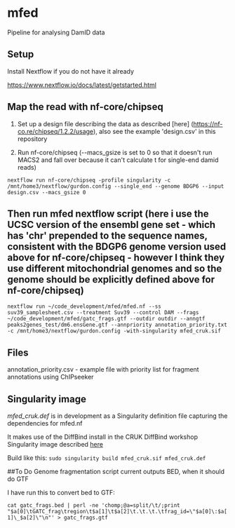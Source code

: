 # mfed
Pipeline for analysing DamID data

## Setup
Install Nextflow if you do not have it already

https://www.nextflow.io/docs/latest/getstarted.html

## Map the read with nf-core/chipseq 
1. Set up a design file describing the data as described [here] (https://nf-co.re/chipseq/1.2.2/usage), also see the example 'design.csv' in this repository

2. Run nf-core/chipseq (--macs_gsize is set to 0 so that it doesn't run MACS2 and fall over because it can't calculate t for single-end damid reads)

`nextflow run nf-core/chipseq -profile singularity -c /mnt/home3/nextflow/gurdon.config --single_end --genome BDGP6 --input design.csv --macs_gsize 0`

## Then run mfed nextflow script (here i use the UCSC version of the ensembl gene set - which has 'chr' prepended to the sequence names, consistent with the BDGP6 genome version used above for nf-core/chipseq - however I think they use different mitochondrial genomes and so the genome should be explicitly defined above for nf-core/chipseq)
`nextflow run ~/code_development/mfed/mfed.nf --ss suv39_samplesheet.csv --treatment Suv39 --control DAM --frags ~/code_development/mfed/gatc_frags.gtf --outdir outdir --anngtf peaks2genes_test/dm6.ensGene.gtf --annpriority annotation_priority.txt -c /mnt/home3/nextflow/gurdon.config -with-singularity mfed_cruk.sif`

## Files
annotation_priority.csv - example file with priority list for fragment annotations using ChIPseeker

## Singularity image
*mfed_cruk.def* is in development as a Singularity definition file capturing the dependencies for mfed.nf

It makes use of the DiffBind install in the CRUK DiffBind workshop Singularity image described [here](https://www.cruk.cam.ac.uk/core-facilities/bioinformatics-core/software/diffbind-tool-for-chip-seq-and-atac-seq-analysis)

Build like this: `sudo singularity build mfed_cruk.sif mfed_cruk.def`

##To Do
Genome fragmentation script current outputs BED, when it should do GTF

I have run this to convert bed to GTF:

`cat gatc_frags.bed | perl -ne 'chomp;@a=split/\t/;print "$a[0]\tGATC_frag\tregion\t$a[1]\t$a[2]\t.\t.\t.\tfrag_id=\"$a[0]\:$a[1]\_$a[2]\"\n"' > gatc_frags.gtf`
